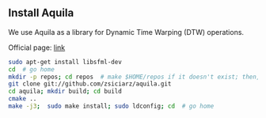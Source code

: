 ## Install Aquila

We use Aquila as a library for Dynamic Time Warping (DTW) operations.

Official page: [link](http://aquila-dsp.org/)

```bash
sudo apt-get install libsfml-dev
cd  # go home
mkdir -p repos; cd repos  # make $HOME/repos if it doesn't exist; then, enter it
git clone git://github.com/zsiciarz/aquila.git
cd aquila; mkdir build; cd build
cmake ..
make -j3;  sudo make install; sudo ldconfig; cd  # go home
```

